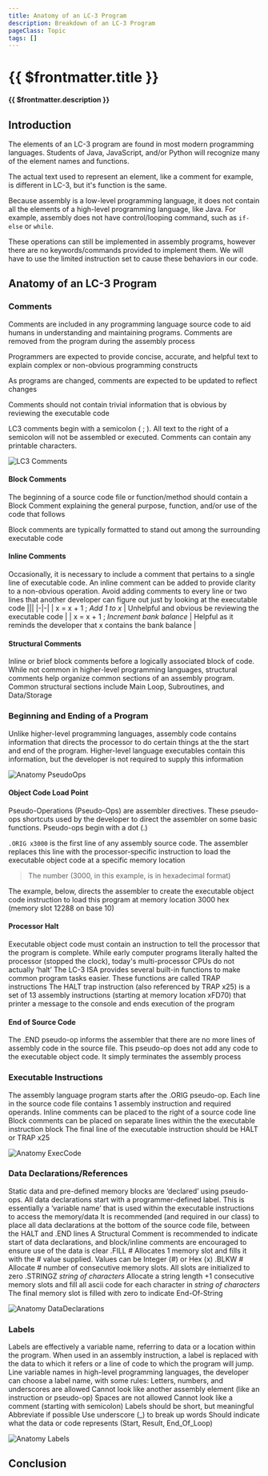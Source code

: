 ```yaml
---
title: Anatomy of an LC-3 Program
description: Breakdown of an LC-3 Program
pageClass: Topic
tags: []
---
```


# {{ $frontmatter.title }}

**{{ $frontmatter.description }}**

<KeyConcepts :ConceptArray= "[
{
  Concept:'Natural Language',
  Details:'Spoken and written communication developed and evolved over time, and used by humans'
}]" />

## Introduction

The elements of an LC-3 program are found in most modern programming languages. Students of Java, JavaScript, and/or Python will recognize many of the element names and functions.

The actual text used to represent an element, like a comment for example, is different in LC-3, but it's function is the same.

Because assembly is a low-level programming language, it does not contain all the elements of a high-level programming language, like Java. For example, assembly does not have control/looping command, such as ```if-else``` or ```while```. 

These operations can still be implemented in assembly programs, however there are no keywords/commands provided to implement them. We will have to use the limited instruction set to cause these behaviors in our code.

## Anatomy of an LC-3 Program

### Comments
Comments are included in any programming language source code to aid humans in understanding and maintaining programs. Comments are removed from the program during the assembly process

Programmers are expected to provide concise, accurate, and helpful text to explain complex or non-obvious programming constructs

As programs are changed, comments are expected to be updated to reflect changes

Comments should not contain trivial information that is obvious by reviewing the executable code

LC3 comments begin with a semicolon ( ; ). All text to the right of a semicolon will not be assembled or executed. Comments can contain any printable characters.

![LC3 Comments](/images/AssemblyProgramming/GettingStarted/Anatomy_Comments.png)

#### Block Comments
The beginning of a source code file or function/method should contain a Block Comment explaining the general purpose, function, and/or use of the code that follows

Block comments are typically formatted to stand out among the surrounding executable code

#### Inline Comments
Occasionally, it is necessary to include a comment that pertains to a single line of executable code. An inline comment can be added to provide clarity to a non-obvious operation. Avoid adding comments to every line or two lines that another developer can figure out just by looking at the executable code
|||
|-|-|
| x = x + 1  ; *Add 1 to x* | Unhelpful and obvious be reviewing the executable code |
| x = x + 1  ; *Increment bank balance* | Helpful as it reminds the developer that x contains the bank balance |

#### Structural Comments
Inline or brief block comments before a logically associated block of code. While not common in higher-level programming languages, structural comments help organize common sections of an assembly program. Common structural sections include Main Loop, Subroutines, and Data/Storage

### Beginning and Ending of a Program
Unlike higher-level programming languages, assembly code contains information that directs the processor to do certain things at the the start and end of the program. Higher-level language executables contain this information, but the developer is not required to supply this information

![Anatomy PseudoOps](/images/AssemblyProgramming/GettingStarted/Anatomy_PseudoOps.png)

#### Object Code Load Point
Pseudo-Operations (Pseudo-Ops) are assembler directives. These pseudo-ops shortcuts used by the developer to direct the assembler on some basic functions. Pseudo-ops begin with a dot (.)

```.ORIG x3000``` is the first line of any assembly source code. The assembler replaces this line with the processor-specific instruction to load the executable object code at a specific memory location

>The number (3000, in this example, is in hexadecimal format)

The example, below, directs the assembler to create the executable object code instruction to load this program at memory location 3000 hex (memory slot 12288 on base 10)

#### Processor Halt
Executable object code must contain an instruction to tell the processor that the program is complete. While early computer programs literally halted the processor (stopped the clock), today's multi-processor CPUs do not actually ‘halt’
The LC-3 ISA provides several built-in functions to make common program tasks easier. These functions are called TRAP instructions
The HALT trap instruction (also referenced by TRAP x25) is a set of 13 assembly instructions (starting at memory location xFD70) that printer a message to the console and ends execution of the program

#### End of Source Code
The .END pseudo-op informs the assembler that there are no more lines of assembly code in the source file. This pseudo-op does not add any code to the executable object code. It simply terminates the assembly process

### Executable Instructions
The assembly language program starts after the .ORIG pseudo-op. 
Each line in the source code file contains 1 assembly instruction and required operands. 
Inline comments can be placed to the right of a source code line
Block comments can be placed on separate lines within the the executable instruction block
The final line of the executable instruction should be HALT or TRAP x25

![Anatomy ExecCode](/images/AssemblyProgramming/GettingStarted/Anatomy_ExecutableStatements.png)

### Data Declarations/References
Static data and pre-defined memory blocks are ‘declared’ using pseudo-ops. 
All data declarations start with a programmer-defined label. This is essentially a ‘variable name’ that is used within the executable instructions to access the memory/data
It is recommended (and required in our class) to place all data declarations at the bottom of the source code file, between the HALT and .END lines
A Structural Comment is recommended to indicate start of data declarations, and block/inline comments are encouraged to ensure use of the data is clear
.FILL #
Allocates 1 memory slot and fills it with the # value supplied. Values can be Integer (#) or Hex (x)
.BLKW #
Allocate # number of consecutive memory slots. All slots are initialized to zero
.STRINGZ *string of characters*
Allocate a string length +1 consecutive memory slots and fill all ascii code for each character in *string of characters* The final memory slot is filled with zero to indicate End-Of-String

![Anatomy DataDeclarations](/images/AssemblyProgramming/GettingStarted/Anatomy_DataDeclarations.png)

### Labels
Labels are effectively a variable name, referring to data or a location within the program. When used in an assembly instruction, a label is replaced with the data to which it refers or a line of code to which the program will jump.
Line variable names in high-level programming languages, the developer can choose a label name, with some rules:
Letters, numbers, and underscores are allowed
Cannot look like another assembly element (like an instruction or pseudo-op)
Spaces are not allowed
Cannot look like a comment (starting with semicolon)
Labels should be short, but meaningful
Abbreviate if possible
Use underscore (_) to break up words
Should indicate what the data or code represents (Start, Result, End_Of_Loop)

![Anatomy Labels](/images/AssemblyProgramming/GettingStarted/Anatomy_Labels.png)

## Conclusion